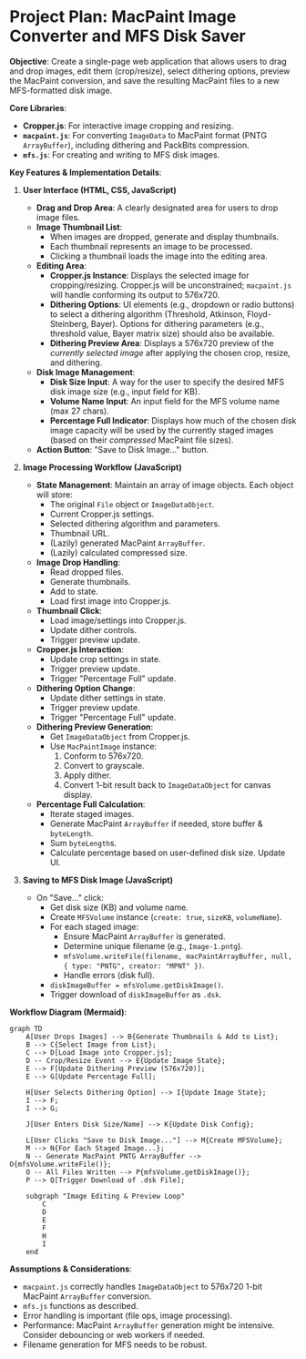 # Project Plan: MacPaint Image Converter and MFS Disk Saver

**Objective**: Create a single-page web application that allows users to drag and drop images, edit them (crop/resize), select dithering options, preview the MacPaint conversion, and save the resulting MacPaint files to a new MFS-formatted disk image.

**Core Libraries**:
*   **Cropper.js**: For interactive image cropping and resizing.
*   **`macpaint.js`**: For converting `ImageData` to MacPaint format (PNTG `ArrayBuffer`), including dithering and PackBits compression.
*   **`mfs.js`**: For creating and writing to MFS disk images.

**Key Features & Implementation Details**:

1.  **User Interface (HTML, CSS, JavaScript)**
    *   **Drag and Drop Area**: A clearly designated area for users to drop image files.
    *   **Image Thumbnail List**:
        *   When images are dropped, generate and display thumbnails.
        *   Each thumbnail represents an image to be processed.
        *   Clicking a thumbnail loads the image into the editing area.
    *   **Editing Area**:
        *   **Cropper.js Instance**: Displays the selected image for cropping/resizing. Cropper.js will be unconstrained; `macpaint.js` will handle conforming its output to 576x720.
        *   **Dithering Options**: UI elements (e.g., dropdown or radio buttons) to select a dithering algorithm (Threshold, Atkinson, Floyd-Steinberg, Bayer). Options for dithering parameters (e.g., threshold value, Bayer matrix size) should also be available.
        *   **Dithering Preview Area**: Displays a 576x720 preview of the *currently selected image* after applying the chosen crop, resize, and dithering.
    *   **Disk Image Management**:
        *   **Disk Size Input**: A way for the user to specify the desired MFS disk image size (e.g., input field for KB).
        *   **Volume Name Input**: An input field for the MFS volume name (max 27 chars).
        *   **Percentage Full Indicator**: Displays how much of the chosen disk image capacity will be used by the currently staged images (based on their *compressed* MacPaint file sizes).
    *   **Action Button**: "Save to Disk Image..." button.

2.  **Image Processing Workflow (JavaScript)**
    *   **State Management**: Maintain an array of image objects. Each object will store:
        *   The original `File` object or `ImageDataObject`.
        *   Current Cropper.js settings.
        *   Selected dithering algorithm and parameters.
        *   Thumbnail URL.
        *   (Lazily) generated MacPaint `ArrayBuffer`.
        *   (Lazily) calculated compressed size.
    *   **Image Drop Handling**:
        *   Read dropped files.
        *   Generate thumbnails.
        *   Add to state.
        *   Load first image into Cropper.js.
    *   **Thumbnail Click**:
        *   Load image/settings into Cropper.js.
        *   Update dither controls.
        *   Trigger preview update.
    *   **Cropper.js Interaction**:
        *   Update crop settings in state.
        *   Trigger preview update.
        *   Trigger "Percentage Full" update.
    *   **Dithering Option Change**:
        *   Update dither settings in state.
        *   Trigger preview update.
        *   Trigger "Percentage Full" update.
    *   **Dithering Preview Generation**:
        *   Get `ImageDataObject` from Cropper.js.
        *   Use `MacPaintImage` instance:
            1.  Conform to 576x720.
            2.  Convert to grayscale.
            3.  Apply dither.
            4.  Convert 1-bit result back to `ImageDataObject` for canvas display.
    *   **Percentage Full Calculation**:
        *   Iterate staged images.
        *   Generate MacPaint `ArrayBuffer` if needed, store buffer & `byteLength`.
        *   Sum `byteLength`s.
        *   Calculate percentage based on user-defined disk size. Update UI.

3.  **Saving to MFS Disk Image (JavaScript)**
    *   On "Save..." click:
        *   Get disk size (KB) and volume name.
        *   Create `MFSVolume` instance (`create: true`, `sizeKB`, `volumeName`).
        *   For each staged image:
            *   Ensure MacPaint `ArrayBuffer` is generated.
            *   Determine unique filename (e.g., `Image-1.pntg`).
            *   `mfsVolume.writeFile(filename, macPaintArrayBuffer, null, { type: "PNTG", creator: "MPNT" })`.
            *   Handle errors (disk full).
        *   `diskImageBuffer = mfsVolume.getDiskImage()`.
        *   Trigger download of `diskImageBuffer` as `.dsk`.

**Workflow Diagram (Mermaid)**:

```mermaid
graph TD
    A[User Drops Images] --> B{Generate Thumbnails & Add to List};
    B --> C{Select Image from List};
    C --> D[Load Image into Cropper.js];
    D -- Crop/Resize Event --> E{Update Image State};
    E --> F[Update Dithering Preview (576x720)];
    E --> G[Update Percentage Full];

    H[User Selects Dithering Option] --> I{Update Image State};
    I --> F;
    I --> G;

    J[User Enters Disk Size/Name] --> K{Update Disk Config};

    L[User Clicks "Save to Disk Image..."] --> M{Create MFSVolume};
    M --> N{For Each Staged Image...};
    N -- Generate MacPaint PNTG ArrayBuffer --> O{mfsVolume.writeFile()};
    O -- All Files Written --> P{mfsVolume.getDiskImage()};
    P --> Q[Trigger Download of .dsk File];

    subgraph "Image Editing & Preview Loop"
        C
        D
        E
        F
        H
        I
    end
```

**Assumptions & Considerations**:

*   `macpaint.js` correctly handles `ImageDataObject` to 576x720 1-bit MacPaint `ArrayBuffer` conversion.
*   `mfs.js` functions as described.
*   Error handling is important (file ops, image processing).
*   Performance: MacPaint `ArrayBuffer` generation might be intensive. Consider debouncing or web workers if needed.
*   Filename generation for MFS needs to be robust.